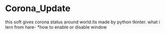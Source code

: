 # Corona_Update
this soft gives corona status around world.its made by python tkinter.
what i lern from hare-
*how to enable or disable window
